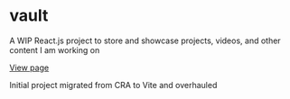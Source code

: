 # vault

A WIP React.js project to store and showcase projects, videos, and other content I am working on

[View page](https://ee-vault.netlify.app/)

<!-- ![thumbnail](/thumbnail.jpg) -->

Initial project migrated from CRA to Vite and overhauled
